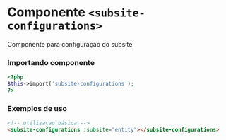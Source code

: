 # Componente `<subsite-configurations>`
Componente para configuração do subsite

### Importando componente
```PHP
<?php 
$this->import('subsite-configurations');
?>
```
### Exemplos de uso
```HTML
<!-- utilizaçao básica -->
<subsite-configurations :subsite="entity"></subsite-configurations>

```